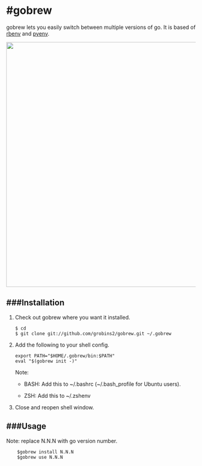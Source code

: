 #gobrew
=======

gobrew lets you easily switch between multiple versions of go. It is based of [rbenv](https://github.com/sstephenson/rbenv) and [pyenv](https://github.com/yyuu/pyenv).

<img src="http://i.imgur.com/ySRSdPg.png" width="650">

###Installation
---------------

1. Check out gobrew where you want it installed. 

       $ cd
       $ git clone git://github.com/grobins2/gobrew.git ~/.gobrew
       
2.  Add the following to your shell config. 

        export PATH="$HOME/.gobrew/bin:$PATH"
        eval "$(gobrew init -)"
    Note:
    * BASH: Add this to ~/.bashrc (~/.bash_profile for Ubuntu users).
    
    * ZSH: Add this to ~/.zshenv
    
3. Close and reopen shell window.

###Usage
--------
Note: replace N.N.N with go version number.

        $gobrew install N.N.N
        $gobrew use N.N.N